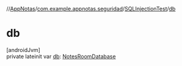 //[AppNotas](../../../index.md)/[com.example.appnotas.seguridad](../index.md)/[SQLInjectionTest](index.md)/[db](db.md)

# db

[androidJvm]\
private lateinit var [db](db.md): [NotesRoomDatabase](../../com.example.appnotas.database/-notes-room-database/index.md)
